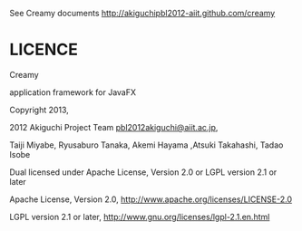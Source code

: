 
See Creamy documents http://akiguchipbl2012-aiit.github.com/creamy

LICENCE
=================

Creamy

application framework for JavaFX

Copyright 2013, 

2012 Akiguchi Project Team <pbl2012akiguchi@aiit.ac.jp>,

Taiji Miyabe, Ryusaburo Tanaka, Akemi Hayama ,Atsuki Takahashi, Tadao Isobe

Dual licensed under Apache License, Version 2.0 or LGPL version 2.1 or later

Apache License,  Version 2.0, http://www.apache.org/licenses/LICENSE-2.0

LGPL version 2.1 or later, http://www.gnu.org/licenses/lgpl-2.1.en.html

